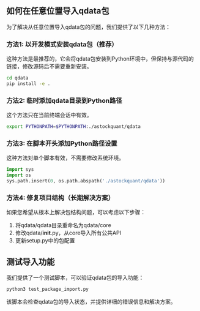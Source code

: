 
## 如何在任意位置导入qdata包

为了解决从任意位置导入qdata包的问题，我们提供了以下几种方法：

### 方法1: 以开发模式安装qdata包（推荐）

这种方法是最推荐的，它会将qdata包安装到Python环境中，但保持与源代码的链接，修改源码后不需要重新安装。

```bash
cd qdata
pip install -e .
```

### 方法2: 临时添加qdata目录到Python路径

这个方法只在当前终端会话中有效。

```bash
export PYTHONPATH=$PYTHONPATH:./astockquant/qdata
```

### 方法3: 在脚本开头添加Python路径设置

这种方法对单个脚本有效，不需要修改系统环境。

```python
import sys
import os
sys.path.insert(0, os.path.abspath('./astockquant/qdata'))
```

### 方法4: 修复项目结构（长期解决方案）

如果您希望从根本上解决包结构问题，可以考虑以下步骤：

1. 将qdata/qdata目录重命名为qdata/core
2. 修改qdata/__init__.py，从core导入所有公共API
3. 更新setup.py中的包配置

## 测试导入功能

我们提供了一个测试脚本，可以验证qdata包的导入功能：

```bash
python3 test_package_import.py
```

该脚本会检查qdata包的导入状态，并提供详细的错误信息和解决方案。